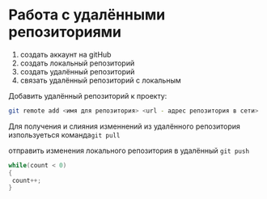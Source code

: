 # **Работа с удалёнными репозиториями**

1. создать аккаунт на gitHub
2. создать локальный репозиторий
3. создать удалённый репозиторий
4. связать удалённый репозиторий с локальным

Добавить удалённый репозиторий к проекту:
```Bash
git remote add <имя для репозитория> <url - адрес репозитория в сети>
```
Для получения и слияния изменнений из удалённого репозитория изпользуеться команда`git pull`

отправить изменения локального репозитория в удалённый `git push`

```java
while(count < 0)
{
 count++;
}
```
